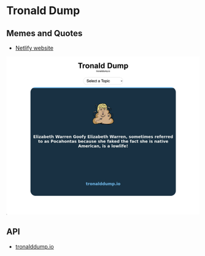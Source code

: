 # **Tronald Dump**

## Memes and Quotes

- [Netlify website](https://tronalddump.netlify.app)

![Screenshot](screenshot.png)

## API

- [tronalddump.io](https://www.tronalddump.io/)